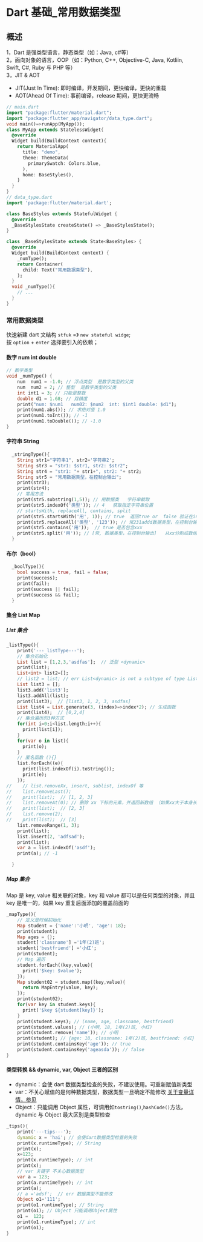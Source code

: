 # Dart 基础\_常用数据类型

## 概述

1，Dart 是强类型语言，静态类型（如：Java, c#等）  
2，面向对象的语言，OOP（如：Python, C++, Objective-C, Java, Kotliin, Swift, C#, Ruby 与 PHP 等）  
3，JIT & AOT

- JIT(Just In Time): 即时编译，开发期间，更快编译，更快的重载
- AOT(Ahead Of Time): 事前编译，release 期间，更快更流畅

```dart
// main.dart
import "package:flutter/material.dart";
import "package:flutter_app/navigator/data_type.dart";
void main()=>runApp(MyApp());
class MyApp extends StatelessWidget{
  @override
  Widget build(BuildContext context){
    return MaterialApp(
      title: "demo",
      theme: ThemeData(
        primarySwatch: Colors.blue,
      ),
      home: BaseStyles(),
    )
  }
}
// data_type.dart
import 'package:flutter/material.dart';

class BaseStyles extends StatefulWidget {
  @override
  _BaseStylesState createState() => _BaseStylesState();
}

class _BaseStylesState extends State<BaseStyles> {
  @override
  Widget build(BuildContext context) {
    _numType();
    return Container(
      child: Text("常用数据类型"),
    );
  }
  void _numType(){
    // ...
  }
}
```

### 常用数据类型

快速新建 dart 文结构 `stfuk` =》 `new stateful widge`;  
按 `option` + `enter` 选择要引入的依赖；

#### 数字 num int double

```dart
// 数字类型
void _numType() {
    num  num1 = -1.0; // 浮点类型  是数字类型的父类
    num  num2 = 2; // 整型  是数字类型的父类
    int int1 = 3; // 只能是整数
    double d1 = 1.68; // 双精度
    print("num: $num1   num02: $num2  int: $int1 double: $d1");
    print(num1.abs()); // 求绝对值 1.0
    print(num1.toInt()); // -1
    print(num1.toDouble()); // -1.0
}
```

#### 字符串 String

```dart
  _stringType(){
    String str1="字符串1", str2='字符串2';
    String str3 = "str1: $str1, str2: $str2";
    String str4 = "str1: "+ str1+", str2: "+ str2;
    String str5 = "常用数据类型，在控制台输出";
    print(str3);
    print(str4);
    // 常用方法
    print(str5.substring(1,5)); // 用数据类   字符串截取
    print(str5.indexOf('类型')); // 4   获取指定字符串位置
    // startsWith, replaceAll, contains, split
    print(str5.startsWith('用', 1)); // true  返回true or  false 验证在index 是否以x开头
    print(str5.replaceAll('类型', '123')); // 常231addd数据类型，在控制台输出   把 xxx 替换为 xxx
    print(str5.contains('用'));  // true 是否包含xxx
    print(str5.split('用')); // [常, 数据类型，在控制台输出]   从xx分割成数组
  }
```

#### 布尔（bool）

```dart
  _boolType(){
    bool success = true, fail = false;
    print(success);
    print(fail);
    print(success || fail);
    print(success && fail);
  }
```

#### 集合 List Map

##### List 集合

```dart
_listType(){
    print('---_listType---');
    // 集合初始化
    List list = [1,2,3,'asdfas'];  // 泛型 <dynamic>
    print(list);
    List<int> list2=[];
    // list2 = list; // err List<dynamic> is not a subtype of type List<int>
    List list3 = [];
    list3.add('list3');
    list3.addAll(list);
    print(list3);  // [list3, 1, 2, 3, asdfas]
    List list4 = List.generate(3, (index)=>index*2); // 生成函数
    print(list4);  // [0,2,4]
    // 集合遍历的3种方式
    for(int i=0;i<list.length;i++){
      print(list[i]);
    }
    for(var o in list){
      print(o);
    }
    // 匿名函数 (){}
    list.forEach((e){
      print(list.indexOf(i).toString());
      print(e);
    });
//    // list.removeXx, insert, sublist, indexOf 等
//    list.removeLast();
//    print(list);  // [1, 2, 3]
//    list.removeAt(0); // 删除 xx 下标的元素，并返回新数组 （如果xx大于本身长度，会报错）
//    print(list);  // [2, 3]
//    list.remove(2);
//    print(list);  // [3]
    list.removeRange(1, 3);
    print(list);
    list.insert(2, 'adfsad');
    print(list);
    var a = list.indexOf('asdf');
    print(a); // -1

  }
```

##### Map 集合

Map 是 key, value 相关联的对象，key 和 value 都可以是任何类型的对象，并且 key 是唯一的，如果 key 重复后面添加的覆盖前面的

```dart
_mapType(){
    // 定义是时候初始化
    Map student = {'name':'小明', 'age': 18};
    print(student);
    Map ages = {};
    student['classname'] ='1年(2)班';
    student['bestfriend'] ='小红';
    print(student);
    // Map 遍历
    student.forEach((key,value){
      print('$key: $value');
    });
    Map student02 = student.map((key,value){
      return MapEntry(value, key);
    });
    print(student02);
    for(var key in student.keys){
      print('$key ${student[key]}');
    }
    print(student.keys); // (name, age, classname, bestfriend)
    print(student.values); // (小明, 18, 1年(2)班, 小红)
    print(student.remove('name')); // 小明
    print(student); // {age: 18, classname: 1年(2)班, bestfriend: 小红}
    print(student.containsKey('age')); // true
    print(student.containsKey('ageasda')); // false
}
```

#### 类型转换 && dynamic, var, Object 三者的区别

- dynamic：会使 dart 数据类型检查的失败，不建议使用。可重新赋值新类型
- var：不关心赋值的是何种数据类型，数据类型一旦确定不能修改 [关于变量详情，参见](./Dart基础_变量)
- Object：只能调用 Object 属性，可调用如`tostring()`,`hashCode()`方法，dynamic 与 Object 最大区别是类型检查

```dart
_tips(){
    print('---tips---');
    dynamic x = 'hai'; // 会使dart数据类型检查的失败
    print(x.runtimeType); // String
    print(x);
    x=123;
    print(x.runtimeType); // int
    print(x);
    // var 关键字 不关心数据类型
    var a = 123;
    print(a.runtimeType); // int
    print(a);
    // a ='adsf';  // err 数据类型不能修改
    Object o1='111';
    print(o1.runtimeType); // String
    print(o1); // Object 只能调用Object属性
    o1 =  123;
    print(o1.runtimeType); // int
    print(o1);
}
```

